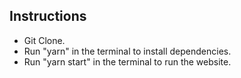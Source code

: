 ## Instructions

* Git Clone.
* Run "yarn" in the terminal to install dependencies.
* Run "yarn start" in the terminal to run the website.
